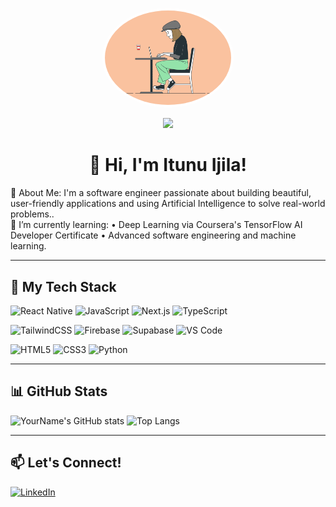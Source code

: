 
 <p align="center">
  <img src="/coding.gif" 
       alt="Itunu's waving animation" 
       width="40%" 
       style="border-radius: 50%; border: 4px solid #fff;" />

</p>

<div align="center">
   <img src = "https://camo.githubusercontent.com/525201e24fcf0d7d87f167b8f972bf33242f0588d8bb426b7df5e2911bcc609a/68747470733a2f2f7777772e616e696d61746564696d616765732e6f72672f646174612f6d656469612f3536322f616e696d617465642d6c696e652d696d6167652d303138342e676966" />
</div>

<h1 align="center">👋 Hi, I'm Itunu Ijila!</h1>
  🚀 About Me: 
I'm a software engineer passionate about building beautiful, user-friendly applications and using Artificial Intelligence to solve real-world problems..   </br>
🌱 I’m currently learning:  
  • Deep Learning via Coursera's TensorFlow AI Developer Certificate  
  • Advanced software engineering and machine learning.

---

## 🧰 My Tech Stack


![React Native](https://img.shields.io/badge/-React%20Native-20232A?style=flat&logo=react&logoColor=61DAFB)
![JavaScript](https://img.shields.io/badge/-JavaScript-F7DF1E?style=flat&logo=javascript&logoColor=black)
![Next.js](https://img.shields.io/badge/-Next.js-000000?style=flat&logo=next.js)
![TypeScript](https://img.shields.io/badge/-TypeScript-3178C6?style=flat&logo=typescript&logoColor=white)

![TailwindCSS](https://img.shields.io/badge/-TailwindCSS-38B2AC?style=flat&logo=tailwind-css&logoColor=white)
![Firebase](https://img.shields.io/badge/-Firebase-FFCA28?style=flat&logo=firebase&logoColor=black)
![Supabase](https://img.shields.io/badge/-Supabase-3ECF8E?style=flat&logo=supabase&logoColor=white)
![VS Code](https://img.shields.io/badge/-VS%20Code-007ACC?style=flat&logo=visual-studio-code&logoColor=white)


![HTML5](https://img.shields.io/badge/-HTML5-E34F26?style=flat&logo=html5&logoColor=white)
![CSS3](https://img.shields.io/badge/-CSS3-1572B6?style=flat&logo=css3)
![Python](https://img.shields.io/badge/-Python-3776AB?style=flat&logo=python)


---

## 📊 GitHub Stats

![YourName's GitHub stats](https://github-readme-activity-graph.vercel.app/graph?username=Itunuijila&bg_color=141414&color=fffdb8&line=fafaff&point=ff5252&area=true&hide_border=true" )
![Top Langs](https://github-readme-stats.vercel.app/api/top-langs/?username=Itunuijila&layout=compact&theme=radical)


---

## 📫 Let's Connect!
[![LinkedIn](https://img.shields.io/badge/-LinkedIn-blue?style=flat&logo=linkedin)](https://www.linkedin.com/in/itunu-deborah-i-b463b1108/)


